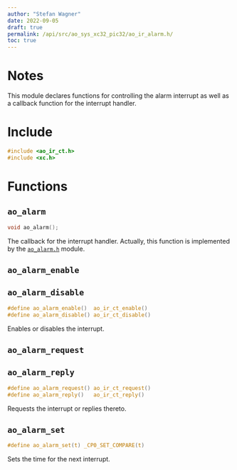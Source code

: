 ```yaml
---
author: "Stefan Wagner"
date: 2022-09-05
draft: true
permalink: /api/src/ao_sys_xc32_pic32/ao_ir_alarm.h/
toc: true
---
```


# Notes

This module declares functions for controlling the alarm interrupt as well as a callback function for the interrupt handler.

# Include

```c
#include <ao_ir_ct.h>
#include <xc.h>
```

# Functions

## `ao_alarm`

```c
void ao_alarm();
```

The callback for the interrupt handler. Actually, this function is implemented by the [`ao_alarm.h`](../ao_sys/ao_alarm.h.md) module.

## `ao_alarm_enable`
## `ao_alarm_disable`

```c
#define ao_alarm_enable()  ao_ir_ct_enable()
#define ao_alarm_disable() ao_ir_ct_disable()
```

Enables or disables the interrupt.

## `ao_alarm_request`
## `ao_alarm_reply`

```c
#define ao_alarm_request() ao_ir_ct_request()
#define ao_alarm_reply()   ao_ir_ct_reply()
```

Requests the interrupt or replies thereto.

## `ao_alarm_set`

```c
#define ao_alarm_set(t) _CP0_SET_COMPARE(t)
```

Sets the time for the next interrupt.

